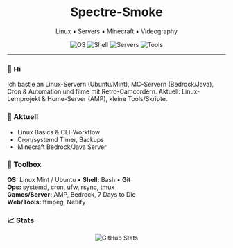 <h1 align="center">Spectre-Smoke</h1>
<p align="center">Linux • Servers • Minecraft • Videography</p>

<p align="center">
  <img alt="OS" src="https://img.shields.io/badge/OS-Linux%20Mint%20|%20Ubuntu-informational?logo=linux&logoColor=white" />
  <img alt="Shell" src="https://img.shields.io/badge/Shell-Bash-informational?logo=gnubash&logoColor=white" />
  <img alt="Servers" src="https://img.shields.io/badge/Servers-AMP%20|%20Bedrock-informational" />
  <img alt="Tools" src="https://img.shields.io/badge/Tools-systemd%20|%20cron%20|%20rsync%20|%20tmux-informational" />
</p>

---

### 👋 Hi
Ich bastle an Linux-Servern (Ubuntu/Mint), MC-Servern (Bedrock/Java), Cron & Automation und filme mit Retro-Camcordern.
Aktuell: Linux-Lernprojekt & Home-Server (AMP), kleine Tools/Skripte.

### 🧭 Aktuell
- Linux Basics & CLI-Workflow
- Cron/systemd Timer, Backups
- Minecraft Bedrock/Java Server

### 🧰 Toolbox
**OS:** Linux Mint / Ubuntu • **Shell:** Bash • **Git**  
**Ops:** systemd, cron, ufw, rsync, tmux  
**Games/Server:** AMP, Bedrock, 7 Days to Die  
**Web/Tools:** ffmpeg, Netlify

### 📈 Stats 
<p align="center">
  <img alt="GitHub Stats" src="https://github-readme-stats.vercel.app/api?username=Spectre-Smoke&show_icons=true&theme=dark&cache_seconds=21600" />
</p>

